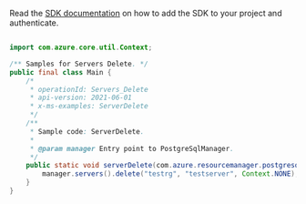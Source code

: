 Read the [SDK documentation](https://github.com/Azure/azure-sdk-for-java/blob/azure-resourcemanager-postgresqlflexibleserver_1.0.0-beta.3/sdk/postgresqlflexibleserver/azure-resourcemanager-postgresqlflexibleserver/README.md) on how to add the SDK to your project and authenticate.

```java

import com.azure.core.util.Context;

/** Samples for Servers Delete. */
public final class Main {
    /*
     * operationId: Servers_Delete
     * api-version: 2021-06-01
     * x-ms-examples: ServerDelete
     */
    /**
     * Sample code: ServerDelete.
     *
     * @param manager Entry point to PostgreSqlManager.
     */
    public static void serverDelete(com.azure.resourcemanager.postgresqlflexibleserver.PostgreSqlManager manager) {
        manager.servers().delete("testrg", "testserver", Context.NONE);
    }
}
```
